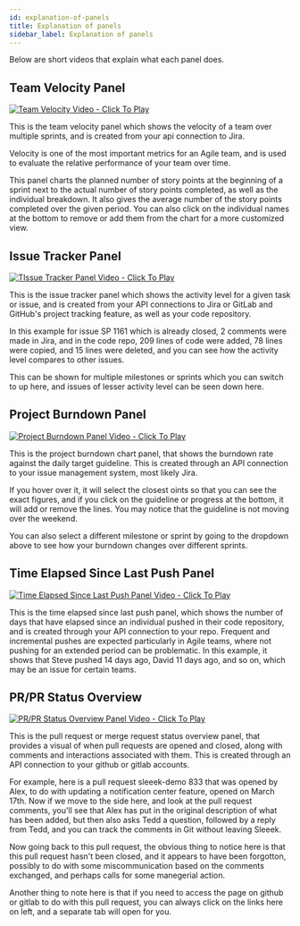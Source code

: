 ```yaml
---
id: explanation-of-panels
title: Explanation of panels
sidebar_label: Explanation of panels
---
```


Below are short videos that explain what each panel does.

## Team Velocity Panel
[![Team Velocity Video - Click To Play](https://img.youtube.com/vi/gAsQbUB54jw/0.jpg)](https://www.youtube.com/watch?v=gAsQbUB54jw "Team Velocity Video - Click To Play")

This is the team velocity panel which shows the velocity of a team over multiple sprints, and is created from your api connection to Jira. 

Velocity is one of the most important metrics for an Agile team, and is used to evaluate the relative performance of your team over time. 

This panel charts the planned number of story points at the beginning of a sprint next to the actual number of story points completed, as well as the individual breakdown. It also gives the average number of the story points completed over the given period. You can also click on the individual names at the bottom to remove or add them from the chart for a more customized view.

## Issue Tracker Panel
[![TIssue Tracker Panel Video - Click To Play](https://img.youtube.com/vi/ifttghbS-3E/0.jpg)](https://www.youtube.com/watch?v=ifttghbS-3E "TIssue Tracker Panel Video - Click To Play")

This is the issue tracker panel which shows the activity level for a given task or issue, and is created from your API connections to Jira or GitLab and GitHub's project tracking feature, as well as your code repository. 

In this example for issue SP 1161 which is already closed, 2 comments were made in Jira, and in the code repo, 209 lines of code were added, 78 lines were copied, and 15 lines were deleted, and you can see how the activity level compares to other issues. 

This can be shown for multiple milestones or sprints which you can switch to up here, and issues of lesser activity level can be seen down here.

## Project Burndown Panel
[![Project Burndown Panel Video - Click To Play](https://img.youtube.com/vi/EGYqfCrGUtk/0.jpg)](https://www.youtube.com/watch?v=EGYqfCrGUtk "Project Burndown Panel Video - Click To Play")

This is the project burndown chart panel, that shows the burndown rate against the daily target guideline. This is created through an API connection to your issue management system, most likely Jira. 

If you hover over it, it will select the closest oints so that you can see the exact figures, and if you click on the guideline or progress at the bottom, it will add or remove the lines. You may notice that the guideline  is not moving over the weekend. 

You can also select a different milestone or sprint by going to the dropdown above to see how your burndown changes over different sprints. 

## Time Elapsed Since Last Push Panel
[![Time Elapsed Since Last Push Panel Video - Click To Play](https://img.youtube.com/vi/WkATzLlMd_U/0.jpg)](https://www.youtube.com/watch?v=WkATzLlMd_U "Time Elapsed Since Last Push Panel Video - Click To Play")

This is the time elapsed since last push panel, which shows the number of days that have elapsed since an individual pushed in their code repository, and is created through your API connection to your repo. Frequent and incremental pushes are expected particularly in Agile teams, where not pushing for an extended period can be problematic. In this example, it shows that Steve pushed 14 days ago, David 11 days ago, and so on, which may be an issue for certain teams. 

## PR/PR Status Overview
[![PR/PR Status Overview Panel Video - Click To Play](https://img.youtube.com/vi/c2_SpnbT5m4/0.jpg)](https://www.youtube.com/watch?v=c2_SpnbT5m4 "PR/PR Status Overview Panel Video - Click To Play")

This is the pull request or merge request status overview panel, that provides a visual of when pull requests are opened and closed, along with comments and interactions associated with them. This is created through an API connection to your github or gitlab accounts.

For example, here is a pull request sleeek-demo 833 that was opened by Alex, to do with updating a notification center feature, opened on March 17th. Now if we move to the side here, and look at the pull request comments, you'll see that Alex has put in the original description of what has been added, but then also asks Tedd a question, followed by a reply from Tedd, and you can track the comments in Git without leaving Sleeek. 

Now going back to this pull request, the obvious thing to notice here is that this pull request hasn't been closed, and it appears to have been forgotton, possibly to do with some miscommunication based on the comments exchanged, and perhaps calls for some manegerial action.

Another thing to note here is that if you need to access the page on github or gitlab to do with this pull request, you can always click on the links here on left, and a separate tab will open for you.

